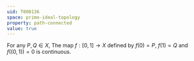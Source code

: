 ```yaml
---
uid: T000136
space: prime-ideal-topology
property: path-connected
value: true
---
```

For any $P,Q \in X$, The map $f:[0,1] \rightarrow X$ defined by $f(0)=P$, $f(1)=Q$ and $f((0,1))=0$ is continuous.

